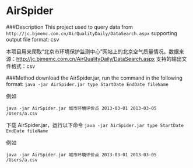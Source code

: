 AirSpider
=========
###Description
This project used to query data from `http://jc.bjmemc.com.cn/AirQualityDaily/DataSearch.aspx`
supporting output file format: csv

本项目用来爬取“北京市环境保护监测中心”网站上的北京空气质量情况。数据来源：http://jc.bjmemc.com.cn/AirQualityDaily/DataSearch.aspx
支持的输出文件格式：csv

###Method
download the AirSpider.jar, run the command in the following format:
`java -jar AirSpider.jar type StartDate EndDate fileName`

例如

`java -jar AirSpider.jar 城市环境评价点 2013-03-01 2013-03-05 /Users/a.csv`

下载 AirSpider.jar，运行以下命令
`java -jar AirSpider.jar type StartDate EndDate fileName`

例如

`java -jar AirSpider.jar 城市环境评价点 2013-03-01 2013-03-05 /Users/a.csv`

